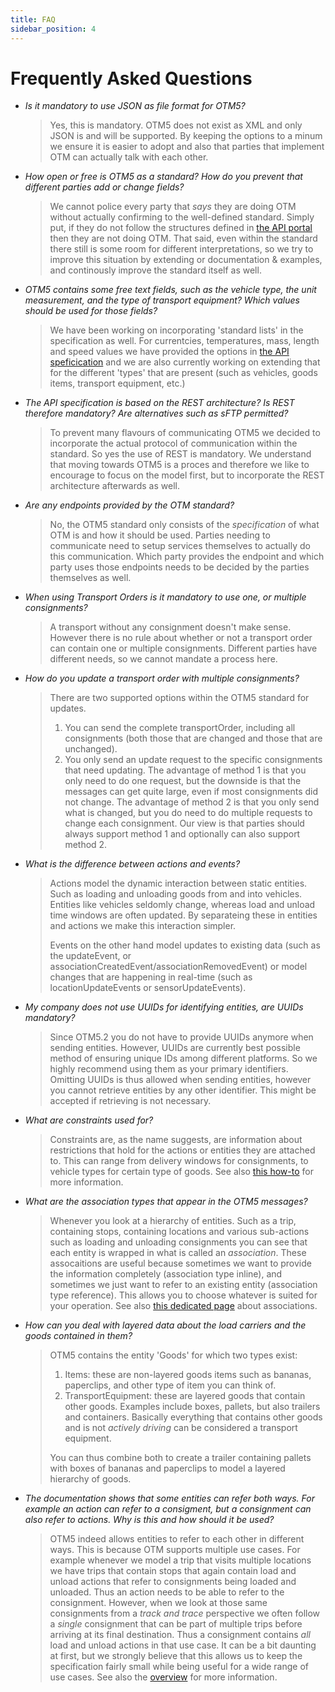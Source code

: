 ```yaml
---
title: FAQ
sidebar_position: 4
---
```


Frequently Asked Questions
==========================

* _Is it mandatory to use JSON as file format for OTM5?_
  
  > Yes, this is mandatory. OTM5 does not exist as XML and only JSON is and will be supported. By keeping the options to a minum we
  ensure it is easier to adopt and also that parties that implement OTM can actually talk with each other.

* _How open or free is OTM5 as a standard? How do you prevent that different parties add or change fields?_
  
  > We cannot police every party that _says_ they are doing OTM without actually confirming to the well-defined standard. Simply put, if
  they do not follow the structures defined in [the API portal](https://otm5.opentripmodel.org/) then they are not doing OTM. That said,
  even within the standard there still is some room for different interpretations, so we try to improve this situation by extending or
  documentation & examples, and continously improve the standard itself as well.

* _OTM5 contains some free text fields, such as the vehicle type, the unit measurement, and the type of transport equipment? Which values
  should be used for those fields?_

  > We have been working on incorporating 'standard lists' in the specification as well. For currentcies, temperatures, mass, length and
  speed values we have provided the options in [the API speficication](https://otm5.opentripmodel.org/) and we are also currently working
  on extending that for the different 'types' that are present (such as vehicles, goods items, transport equipment, etc.)

* _The API specification is based on the REST architecture? Is REST therefore mandatory? Are alternatives such as sFTP permitted?_

  > To prevent many flavours of communicating OTM5 we decided to incorporate the actual protocol of communication within the standard. So yes
  the use of REST is mandatory. We understand that moving towards OTM5 is a proces and therefore we like to encourage to focus on the model first,
  but to incorporate the REST architecture afterwards as well.

* _Are any endpoints provided by the OTM standard?_

  > No, the OTM5 standard only consists of the _specification_ of what OTM is and how it should be used. Parties needing to communicate need to
  setup services themselves to actually do this communication. Which party provides the endpoint and which party uses those endpoints needs to be
  decided by the parties themselves as well.

* _When using Transport Orders is it mandatory to use one, or multiple consignments?_

  > A transport without any consignment doesn't make sense. However there is no rule about whether or not a transport order can contain one or
  multiple consignments. Different parties have different needs, so we cannot mandate a process here.

* _How do you update a transport order with multiple consignments?_

  > There are two supported options within the OTM5 standard for updates.
  > 1. You can send the complete transportOrder, including all consignments (both those that are changed and those that are unchanged).
  > 2. You only send an update request to the specific consignments that need updating.
  > The advantage of method 1 is that you only need to do one request, but the downside is that the messages can get quite large, even if
   most consignments did not change. The advantage of method 2 is that you only send what is changed, but you do need to do multiple requests
   to change each consignment. Our view is that parties should always support method 1 and optionally can also support method 2.

* _What is the difference between actions and events?_

  > Actions model the dynamic interaction between static entities. Such as loading and unloading goods from and into vehicles. Entities like
  vehicles seldomly change, whereas load and unload time windows are often updated. By separateing these in entities and actions we make this
  interaction simpler. 
  >
  > Events on the other hand model updates to existing data (such as the updateEvent, or associationCreatedEvent/associationRemovedEvent) or
  model changes that are happening in real-time (such as locationUpdateEvents or sensorUpdateEvents). 

* _My company does not use UUIDs for identifying entities, are UUIDs mandatory?_

  > Since OTM5.2 you do not have to provide UUIDs anymore when sending entities. However, UUIDs are currently best possible method of
  ensuring unique IDs among different platforms. So we highly recommend using them as your primary identifiers. Omitting UUIDs is thus
  allowed when sending entities, however you cannot retrieve entities by any other identifier. This might be accepted if retrieving is
  not necessary.

* _What are constraints used for?_
  
  > Constraints are, as the name suggests, are information about restrictions that hold for the actions or entities they are attached to.
  This can range from delivery windows for consignments, to vehicle types for certain type of goods. See also [this how-to](http://localhost:3000/developer-portal/adding-constraints/) for more information. 

* _What are the association types that appear in the OTM5 messages?_

  > Whenever you look at a hierarchy of entities. Such as a trip, containing stops, containing locations and various sub-actions such as loading and unloading
  consignments you can see that each entity is wrapped in what is called an _association_. These assocaitions are useful because sometimes we want to provide
  the information completely (association type inline), and sometimes we just want to refer to an existing entity (association type reference). This allows you
  to choose whatever is suited for your operation. See also [this dedicated page](associations.md#associations) about
  associations.

* _How can you deal with layered data about the load carriers and the goods contained in them?_

  > OTM5 contains the entity 'Goods' for which two types exist:
  > 1. Items: these are non-layered goods items such as bananas, paperclips, and other type of item you can think of.
  > 2. TransportEquipment: these are layered goods that contain other goods. Examples include boxes, pallets, but also trailers and containers. Basically
  > everything that contains other goods and is not _actively driving_ can be considered a transport equipment.
  >
  > You can thus combine both to create a trailer containing pallets with boxes of bananas and paperclips to model a layered hierarchy of goods.

* _The documentation shows that some entities can refer both ways. For example an action can refer to a consigment, but a consignment can
  also refer to actions. Why is this and how should it be used?_

  > OTM5 indeed allows entities to refer to each other in different ways. This is because OTM supports multiple use cases. For example whenever
  we model a trip that visits multiple locations we have trips that contain stops that again contain load and unload actions that refer to consignments
  being loaded and unloaded. Thus an action needs to be able to refer to the consignment. However, when we look at those same consignments from
  a _track and trace_ perspective we often follow a _single_ consignment that can be part of multiple trips before arriving at its final destination. Thus
  a consignment contains _all_ load and unload actions in that use case. It can be a bit daunting at first, but we strongly believe that this allows us to
  keep the specification fairly small while being useful for a wide range of use cases. See also the [overview](otm_overview.md#overview-of-open-trip-model-v5) for more information.

